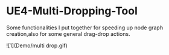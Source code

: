 # UE4-Multi-Dropping-Tool
Some functionalities I put together for speeding up node graph creation,also for some general drag-drop actions.  

![1](Demo/multi drop.gif)
